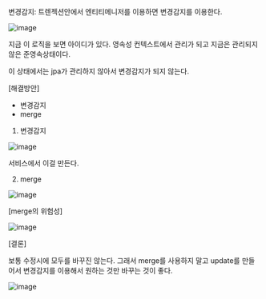 변경감지: 트렌젝션안에서 엔티티메니저를 이용하면 변경감지를 이용한다.

![image](https://user-images.githubusercontent.com/108928206/193495539-e2b89a6c-4f86-4965-9f5a-b0e086b523af.png)

지금 이 로직을 보면 아이디가 있다. 영속성 컨텍스트에서 관리가 되고 지금은 관리되지 않은 준영속상태이다.

이 상태에서는 jpa가 관리하지 않아서 변경감지가 되지 않는다.

[해결방안]

- 변경감지
- merge

1) 변경감지

![image](https://user-images.githubusercontent.com/108928206/193497337-55618bfd-17b4-45ab-a90b-4f58ab08c293.png)

서비스에서 이걸 만든다.

2) merge

![image](https://user-images.githubusercontent.com/108928206/193498569-7360c38f-6725-4f02-a533-93402a9228a6.png)

[merge의 위험성]

![image](https://user-images.githubusercontent.com/108928206/193498758-ff7c2e28-c151-47f9-921c-272041833996.png)

[결론]

보통 수정시에 모두를 바꾸진 않는다. 그래서 merge를 사용하지 말고 update를 만들어서 변경감지를 이용해서 원하는 것만 바꾸는 것이 좋다.

![image](https://user-images.githubusercontent.com/108928206/193500681-92ab6b69-1133-42cd-a4c8-9f86089c0250.png)


